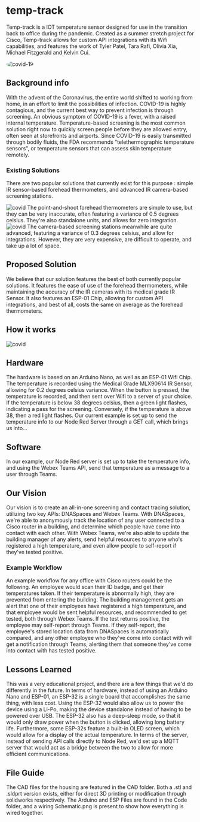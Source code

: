 # temp-track
Temp-track is a IOT temperature sensor designed for use in the transition back to office during the pandemic. Created as a summer stretch project for Cisco, Temp-track allows for custom API integrations with its Wifi capabilities, and features the work of Tyler Patel, Tara Rafi, Olivia Xia, Michael Fitzgerald and Kelvin Cui.

<img src="https://i.ibb.co/c87WQjq/119201774-2361574930805525-7836454270811013929-n.jpg" alt="covid-19" border="0"  style="border-radius: 50%">

## Background info
With the advent of the Coronavirus, the entire world shifted to working from home, in an effort to limit the possibilities of infection. COVID-19 is highly contagious, and the current best way to prevent infection is through screening. An obvious symptom of COVID-19 is a fever, with a raised internal temperature. Temperature-based screening is the most common solution right now to quickly screen people before they are allowed entry, often seen at storefronts and airports. Since COVID-19 is easily transmitted through bodily fluids, the FDA recommends "telethermographic temperature sensors", or temperature sensors that can assess skin temperature remotely. 

### Existing Solutions
There are two popular solutions that currently exist for this purpose : simple IR sensor-based forehead thermometers, and advanced IR camera-based screening stations.

<img src="https://i5.walmartimages.com/asr/cf1244e1-c9be-4a1f-a942-5abf91fb68e5.a9cd36071ce4695b630caee80f58c265.jpeg?odnHeight=450&odnWidth=450&odnBg=ffffff" alt="covid" border="0" style="max-height:200px">
The point-and-shoot forehead thermometers are simple to use, but they can be very inaccurate, often featuring a variance of 0.5 degrees celsius. They're also standalone units, and allows for zero integration.


<img src="https://www.lastmilegear.com/wp-content/uploads/Seek-YW-AAA-300x300.jpg" alt="covid" border="0" style="max-height:200px">
The camera-based screening stations meanwhile are quite advanced, featuring a variance of 0.3 degrees celsius, and allow for integrations. However, they are very expensive, are difficult to operate, and take up a lot of space.

## Proposed Solution
We believe that our solution features the best of both currently popular solutions. It features the ease of use of the forehead thermometers, while maintaining the accuracy of the IR cameras with its medical grade IR Sensor. It also features an ESP-01 Chip, allowing for custom API integrations, and best of all, costs the same on average as the forehead thermometers.

## How it works
<img src="https://i.ibb.co/FbZ2crr/covid.jpg" alt="covid" border="0">

## Hardware
The hardware is based on an Arduino Nano, as well as an ESP-01 Wifi Chip. The temperature is recorded using the Medical Grade MLX90614 IR Sensor, allowing for 0.2 degrees celsius variance. When the button is pressed, the temperature is recorded, and then sent over Wifi to a server of your choice. If the temperature is below 38 degrees celsius, then a green light flashes, indicating a pass for the screening. Conversely, if the temperature is above 38, then a red light flashes. Our current example is set up to send the temperature info to our Node Red Server through a GET call, which brings us into...

## Software
In our example, our Node Red server is set up to take the temperature info, and using the Webex Teams API, send that temperature as a message to a user through Teams.

## Our Vision
Our vision is to create an all-in-one screening and contact tracing solution, utilizing two key APIs: DNASpaces and Webex Teams. With DNASpaces, we're able to anonymously track the location of any user connected to a Cisco router in a building, and determine which people have come into contact with each other. With Webex Teams, we're also able to update the building manager of any alerts, send helpful resources to anyone who's registered a high temperature, and even allow people to self-report if they've tested positive.

### Example Workflow
An example workflow for any office with Cisco routers could be the following. An employee would scan their ID badge, and get their temperatures taken. If their temperature is abnormally high, they are prevented from entering the building. The building management gets an alert that one of their employees have registered a high temperature, and that employee would be sent helpful resources, and recommended to get tested, both through Webex Teams. If the test returns positive, the employee may self-report through Teams. If they self-report, the employee's stored location data from DNASpaces is automatically compared, and any other employee who they've come into contact with will get a notification through Teams, alerting them that someone they've come into contact with has tested positive.


## Lessons Learned
This was a very educational project, and there are a few things that we'd do differently in the future. In terms of hardware, instead of using an Arduino Nano and ESP-01, an ESP-32 is a single board that accomplishes the same thing, with less cost. Using the ESP-32 would also allow us to power the device using a Li-Po, making the device standalone instead of having to be powered over USB. The ESP-32 also has a deep-sleep mode, so that it would only draw power when the button is clicked, allowing long battery life. Furthermore, some ESP-32s feature a built-in OLED screen, which would allow for a display of the actual temperature. In terms of the server, instead of sending API calls directly to Node Red, we'd set up a MQTT server that would act as a bridge between the two to allow for more efficient communications.

## File Guide
The CAD files for the housing are featured in the CAD folder. Both a .stl and .sldprt version exists, either for direct 3D printing or modification through solidworks respectively.
The Arduino and ESP Files are found in the Code folder, and a wiring Schematic.png is present to show how everything is wired together.
